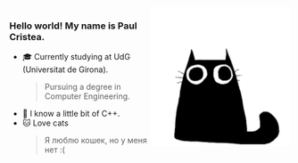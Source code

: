 <img align="right" src="cat.png" width="250" height="250" />

### Hello world! My name is Paul Cristea.


  - 🎓 Currently studying at UdG (Universitat de Girona).
    > Pursuing a degree in Computer Engineering.
  - 🌱 I know a little bit of C++.
  - 🐱 Love cats  
    > Я люблю кошек, но у меня нет :(

